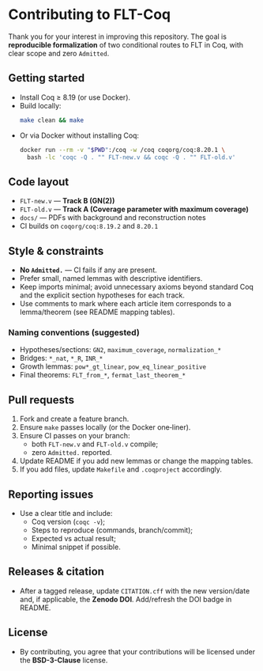 # Contributing to FLT-Coq

Thank you for your interest in improving this repository. The goal is **reproducible formalization** of two conditional routes to FLT in Coq, with clear scope and zero `Admitted`.

## Getting started

- Install Coq ≥ 8.19 (or use Docker).
- Build locally:
  ```bash
  make clean && make
  ```
- Or via Docker without installing Coq:
  ```bash
  docker run --rm -v "$PWD":/coq -w /coq coqorg/coq:8.20.1 \
    bash -lc 'coqc -Q . "" FLT-new.v && coqc -Q . "" FLT-old.v'
  ```

## Code layout

- `FLT-new.v` — **Track B (GN(2))**
- `FLT-old.v` — **Track A (Coverage parameter with maximum coverage)**
- `docs/` — PDFs with background and reconstruction notes
- CI builds on `coqorg/coq:8.19.2` and `8.20.1`

## Style & constraints

- **No `Admitted.`** — CI fails if any are present.
- Prefer small, named lemmas with descriptive identifiers.
- Keep imports minimal; avoid unnecessary axioms beyond standard Coq and the explicit section hypotheses for each track.
- Use comments to mark where each article item corresponds to a lemma/theorem (see README mapping tables).

### Naming conventions (suggested)
- Hypotheses/sections: `GN2`, `maximum_coverage`, `normalization_*`
- Bridges: `*_nat`, `*_R`, `INR_*`
- Growth lemmas: `pow*_gt_linear`, `pow_eq_linear_positive`
- Final theorems: `FLT_from_*`, `fermat_last_theorem_*`

## Pull requests

1. Fork and create a feature branch.
2. Ensure `make` passes locally (or the Docker one‑liner).
3. Ensure CI passes on your branch:
   - both `FLT-new.v` and `FLT-old.v` compile;
   - zero `Admitted.` reported.
4. Update README if you add new lemmas or change the mapping tables.
5. If you add files, update `Makefile` and `.coqproject` accordingly.

## Reporting issues

- Use a clear title and include:
  - Coq version (`coqc -v`);
  - Steps to reproduce (commands, branch/commit);
  - Expected vs actual result;
  - Minimal snippet if possible.

## Releases & citation

- After a tagged release, update `CITATION.cff` with the new version/date and, if applicable, the **Zenodo DOI**. Add/refresh the DOI badge in README.

## License

- By contributing, you agree that your contributions will be licensed under the **BSD-3-Clause** license.

